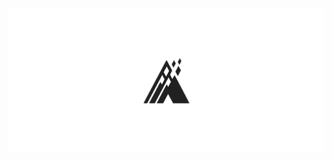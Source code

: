 ![Armodia Systems LOGO](https://github.com/ninjaninja140/ninjaninja140/blob/main/ArmodiaBanner.png)
